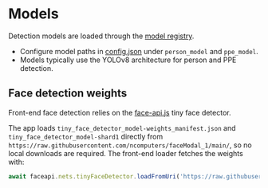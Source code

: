 # Models

Detection models are loaded through the [model registry](../modules/model_registry.py).

* Configure model paths in [config.json](../config.json) under `person_model` and `ppe_model`.
* Models typically use the YOLOv8 architecture for person and PPE detection.

## Face detection weights

Front-end face detection relies on the [face-api.js](https://github.com/justadudewhohacks/face-api.js) tiny face detector.

The app loads `tiny_face_detector_model-weights_manifest.json` and `tiny_face_detector_model-shard1` directly from
`https://raw.githubusercontent.com/ncomputers/faceModal_1/main/`, so no local downloads are required. The front-end
loader fetches the weights with:

```javascript
await faceapi.nets.tinyFaceDetector.loadFromUri('https://raw.githubusercontent.com/ncomputers/faceModal_1/main/');
```
